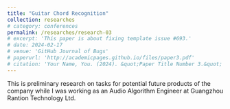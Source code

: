 ```yaml
---
title: "Guitar Chord Recognition"
collection: researches
# category: conferences
permalink: /researches/research-03
# excerpt: 'This paper is about fixing template issue #693.'
# date: 2024-02-17
# venue: 'GitHub Journal of Bugs'
# paperurl: 'http://academicpages.github.io/files/paper3.pdf'
# citation: 'Your Name, You. (2024). &quot;Paper Title Number 3.&quot; <i>GitHub Journal of Bugs</i>. 1(3).'
---
```


This is preliminary research on tasks for potential future products of the company while I was working 
as an Audio Algorithm Engineer at Guangzhou Rantion Technology Ltd.